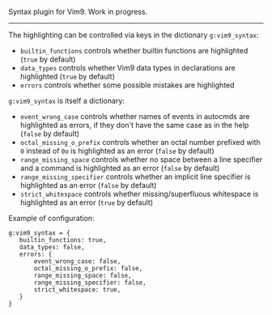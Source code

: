 Syntax plugin for Vim9.  Work in progress.

---

The highlighting can be controlled via keys in the dictionary `g:vim9_syntax`:

   - `builtin_functions` controls whether builtin functions are highlighted (`true` by default)
   - `data_types` controls whether Vim9 data types in declarations are highlighted (`true` by default)
   - `errors` controls whether some possible mistakes are highlighted

`g:vim9_syntax` is itself a dictionary:

   - `event_wrong_case` controls whether names of events in autocmds are highlighted as errors, if they don't have the same case as in the help (`false` by default)
   - `octal_missing_o_prefix` controls whether an octal number prefixed with `0` instead of `0o` is highlighted as an error (`false` by default)
   - `range_missing_space` controls whether no space between a line specifier and a command is highlighted as an error (`false` by default)
   - `range_missing_specifier` controls whether an implicit line specifier is highlighted as an error (`false` by default)
   - `strict_whitespace` controls whether missing/superfluous whitespace is highlighted as an error (`true` by default)

Example of configuration:

    g:vim9_syntax = {
       builtin_functions: true,
       data_types: false,
       errors: {
           event_wrong_case: false,
           octal_missing_o_prefix: false,
           range_missing_space: false,
           range_missing_specifier: false,
           strict_whitespace: true,
       }
    }
